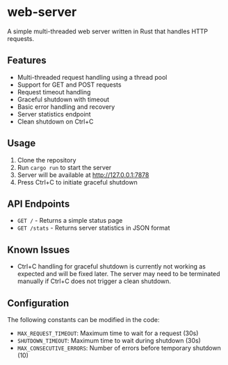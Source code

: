 # web-server

A simple multi-threaded web server written in Rust that handles HTTP requests.

## Features

- Multi-threaded request handling using a thread pool
- Support for GET and POST requests
- Request timeout handling
- Graceful shutdown with timeout
- Basic error handling and recovery
- Server statistics endpoint
- Clean shutdown on Ctrl+C

## Usage

1. Clone the repository
2. Run `cargo run` to start the server
3. Server will be available at http://127.0.0.1:7878
4. Press Ctrl+C to initiate graceful shutdown

## API Endpoints

- `GET /` - Returns a simple status page
- `GET /stats` - Returns server statistics in JSON format


## Known Issues

- Ctrl+C handling for graceful shutdown is currently not working as expected and will be fixed later. The server may need to be terminated manually if Ctrl+C does not trigger a clean shutdown.


## Configuration

The following constants can be modified in the code:

- `MAX_REQUEST_TIMEOUT`: Maximum time to wait for a request (30s)
- `SHUTDOWN_TIMEOUT`: Maximum time to wait during shutdown (30s) 
- `MAX_CONSECUTIVE_ERRORS`: Number of errors before temporary shutdown (10)
